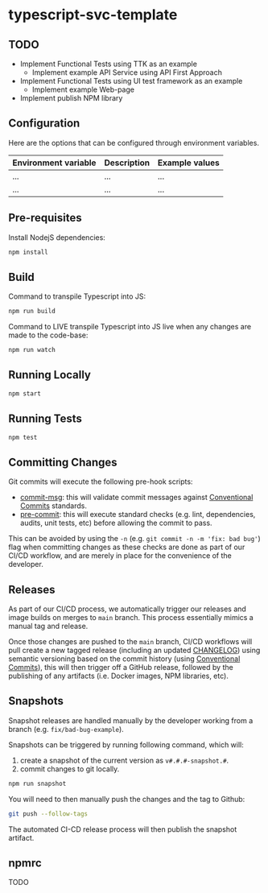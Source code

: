 # typescript-svc-template

## TODO

- Implement Functional Tests using TTK as an example
  - Implement example API Service using API First Approach
- Implement Functional Tests using UI test framework as an example
  - Implement example Web-page
- Implement publish NPM library

## Configuration

Here are the options that can be configured through environment variables.

| Environment variable | Description | Example values |
| -------------------- | ----------- | ------ |
| ...   | ... | ... |
| ...   | ... | ... |

## Pre-requisites

Install NodejS dependencies:

```bash
npm install
```

## Build

Command to transpile Typescript into JS:

```bash
npm run build
```

Command to LIVE transpile Typescript into JS live when any changes are made to the code-base:

```bash
npm run watch
```

## Running Locally

```bash
npm start
```

## Running Tests

```bash
npm test
```

## Committing Changes

Git commits will execute the following pre-hook scripts:

- [commit-msg](./.husky/commit-msg): this will validate commit messages against [Conventional Commits](https://www.conventionalcommits.org/en/v1.0.0/) standards.
- [pre-commit](./.husky/pre-commit): this will execute standard checks (e.g. lint, dependencies, audits, unit tests, etc) before allowing the commit to pass.

This can be avoided by using the `-n` (e.g. `git commit -n -m 'fix: bad bug'`) flag when committing changes as these checks are done as part of our CI/CD workflow, and are merely in place for the convenience of the developer.

## Releases

As part of our CI/CD process, we automatically trigger our releases and image builds on merges to `main` branch. This process essentially mimics a manual tag and release.

Once those changes are pushed to the `main` branch, CI/CD workflows will pull create a new tagged release (including an updated [CHANGELOG](./CHANGELOG.md)) using semantic versioning based on the commit history (using [Conventional Commits](https://www.conventionalcommits.org/en/v1.0.0/)), this will then trigger off a GitHub release, followed by the publishing of any artifacts (i.e. Docker images, NPM libraries, etc).

## Snapshots

Snapshot releases are handled manually by the developer working from a branch (e.g. `fix/bad-bug-example`).

Snapshots can be triggered by running following command, which will:

  1. create a snapshot of the current version as `v#.#.#-snapshot.#`.
  2. commit changes to git locally.

```bash
npm run snapshot
```

You will need to then manually push the changes and the tag to Github:

```bash
git push --follow-tags
```

The automated CI-CD release process will then publish the snapshot artifact.

## npmrc

TODO
